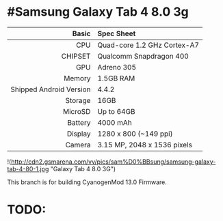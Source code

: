 #Samsung Galaxy Tab 4 8.0 3g
=========================================

| Basic   | Spec Sheet                  |
| -------:|:--------------------------- |
| CPU     | Quad-core 1.2 GHz Cortex-A7 |
| CHIPSET | Qualcomm Snapdragon 400 |
| GPU     | Adreno 305 |
| Memory  | 1.5GB RAM |
| Shipped Android Version | 4.4.2 |
| Storage | 16GB |
| MicroSD | Up to 64GB |
| Battery | 4000 mAh |
| Display | 1280 x 800 (~149 ppi) |
| Camera  | 3.15 MP, 2048 x 1536 pixels |

!(http://cdn2.gsmarena.com/vv/pics/sam%D0%BBsung/samsung-galaxy-tab-4-80-1.jpg "Galaxy Tab 4 8.0 3G")

This branch is for building CyanogenMod 13.0 Firmware.

TODO:
=======
